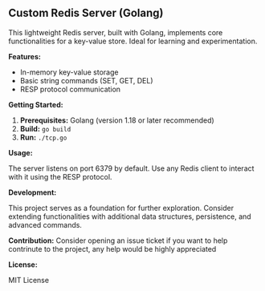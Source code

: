 ## Custom Redis Server (Golang)

This lightweight Redis server, built with Golang, implements core functionalities for a key-value store. Ideal for learning and experimentation.

**Features:**

* In-memory key-value storage
* Basic string commands (SET, GET, DEL)
* RESP protocol communication

**Getting Started:**

1. **Prerequisites:** Golang (version 1.18 or later recommended)
2. **Build:** `go build`
3. **Run:** `./tcp.go`

**Usage:**

The server listens on port 6379 by default. Use any Redis client to interact with it using the RESP protocol.

**Development:**

This project serves as a foundation for further exploration. Consider extending functionalities with additional data structures, persistence, and advanced commands.

**Contribution:**
Consider opening an issue ticket if you want to help contrinute to the project, any help would be highly appreciated

**License:**

MIT License
